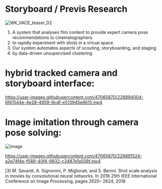 # Storyboard / Previs Research 

![WK_VACE_teaser_02](https://user-images.githubusercontent.com/47065870/228890751-1b31844f-c711-44d5-b7e1-157d8cdf876c.png)

1) A system that analyses film content to provide expert camera pose recommendations to cinematographers
2) to rapidly experiment with shots in a virtual space.
3) Our system automates aspects of scouting, storyboarding, and staging
4) by data-driven unsupervised clustering

# hybrid tracked camera and storyboard interface:

https://user-images.githubusercontent.com/47065870/228894004-6f41544e-4e28-4959-9cdf-e513945e6615.mp4



# Image imitation through camera pose solving: 

![image](https://user-images.githubusercontent.com/47065870/228891992-3eb841af-f895-434a-8bcb-ab918ba79c02.png)

https://user-images.githubusercontent.com/47065870/228891524-a2e74f4e-f589-40f4-9832-c3487e1a558f.mp4 

[3] M. Savardi, A. Signoroni, P. Migliorati, and S. Benini. Shot scale analysis in movies by convolutional neural networks. In 2018 25th IEEE International Conference on Image Processing, pages 2620– 2624, 2018

<!--- ![image](https://user-images.githubusercontent.com/47065870/173529959-979d7c57-848c-401d-bba6-292bdbf64a77.png) --> 
